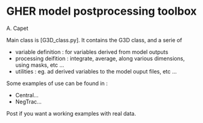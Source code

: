 # GHER model postprocessing toolbox
A. Capet

Main class is [G3D_class.py].
It contains the G3D class, and a serie of 

* variable definition : for variables derived from model outputs
* processing deifition : integrate, average, along various dimensions, using masks, etc ... 
* utilities : eg. ad derived variables to the model ouput files, etc ... 

Some examples of use can be found in : 

* Central...
* NegTrac...

Post if you want a working examples with real data.
